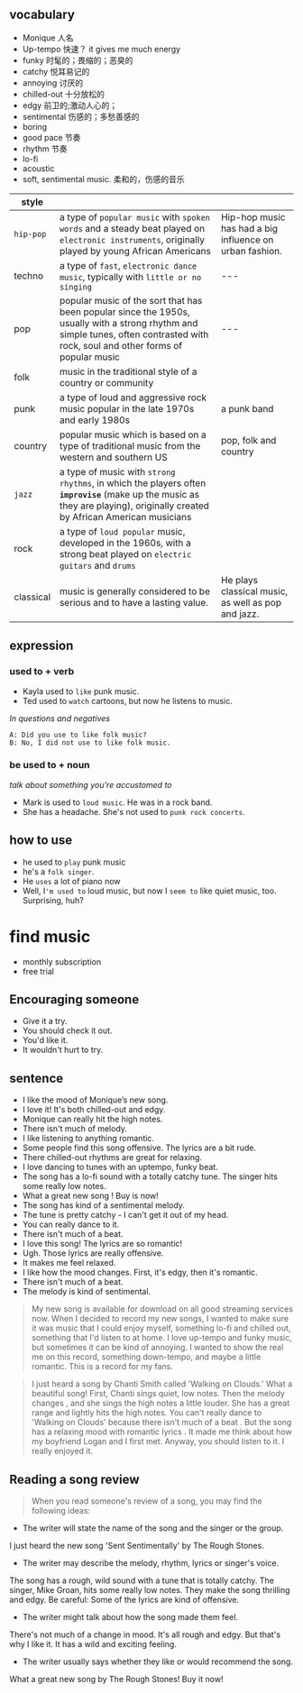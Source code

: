 ## vocabulary
* Monique 人名
* Up-tempo 快速？ it gives me much energy
* funky 时髦的；畏缩的；恶臭的
* catchy 悦耳易记的
* annoying 讨厌的
* chilled-out 十分放松的
* edgy 前卫的;激动人心的；
* sentimental 伤感的；多愁善感的
* boring
* good pace 节奏
* rhythm 节奏
* lo-fi 
* acoustic 
* soft, sentimental music. 柔和的，伤感的音乐

|style|||
|---|---|---|
|`hip-pop`|a type of `popular music` with `spoken words` and a steady beat played on `electronic instruments`, originally played by young African Americans|Hip-hop music has had a big influence on urban fashion.|
|techno|a type of `fast`, `electronic dance music`, typically with `little or no singing`|---|
|pop|popular music of the sort that has been popular since the 1950s, usually with a strong rhythm and simple tunes, often contrasted with rock, soul and other forms of popular music|---|
|folk|music in the traditional style of a country or community||
|punk|a type of loud and aggressive rock music popular in the late 1970s and early 1980s|a punk band|
|country|popular music which is based on a type of traditional music from the western and southern US|pop, folk and country|
|`jazz`|a type of music with `strong rhythms`, in which the players often **`improvise`** (make up the music as they are playing), originally created by African American musicians||
|rock|a type of `loud popular` music, developed in the 1960s, with a strong beat played on `electric guitars` and `drums`||
|classical|music is generally considered to be serious and to have a lasting value.|He plays classical music, as well as pop and jazz.|

## expression
### used to + verb
* Kayla used to `like` punk music.
* Ted used to `watch` cartoons, but now he listens to music.

 *In questions and negatives*
 ```
 A: Did you use to like folk music?
 B: No, I did not use to like folk music.  
 ``` 
### be used to + noun
*talk about something you're accustomed to*
* Mark is used to `loud music`. He was in a rock band.
* She has a headache. She's not used to `punk rock concerts`.

## how to use
* he used to `play` punk music
* he's a `folk singer`.
* He `uses` a lot of piano now
* Well, I`'m used to` loud music, but now I `seem to` like quiet music, too. Surprising, huh?


# find music
* monthly subscription
* free trial

## Encouraging someone
* Give it a try.
* You should check it out.
* You'd like it.
* It wouldn't hurt to try.

## sentence
* I like the mood of Monique’s new song.
* I love it! It's both chilled-out and edgy.
* Monique can really hit the high notes.
* There isn't much of melody.
* I like listening to anything romantic.
* Some people find this song offensive. The lyrics are a bit rude.
* There chilled-out rhythms are great for relaxing.
* I love dancing to tunes with an uptempo, funky beat.
* The song has a lo-fi sound with a totally catchy tune. The singer hits some really low notes.
* What a great new song ! Buy is now!
* The song has kind of a sentimental melody.
* The tune is pretty catchy - I can't get it out of my head.
* You can really dance to it.
* There isn't much of a beat.
* I love this song! The lyrics are so romantic!
* Ugh. Those lyrics are really offensive.
* It makes me feel relaxed.
* I like how the mood changes. First, it's edgy, then it's romantic.
* There isn't much of a beat.
* The melody is kind of sentimental.

> My new song is available for download on all good streaming services now. 
When I decided to record my new songs, I wanted to make sure it was music that I could enjoy myself, 
something lo-fi and chilled out, something that I'd listen to at home.
I love up-tempo and funky music, but sometimes it can be kind of annoying. 
I wanted to show the real me on this record, something down-tempo, and maybe a little romantic. 
This is a record for my fans.

> I just heard a song by Chanti Smith called 'Walking on Clouds.' What a beautiful song! First, Chanti sings quiet, low notes. Then the melody changes , and she sings the high notes a little louder. She has a great range and lightly hits the high notes. You can't really dance to 'Walking on Clouds' because there isn't much of a beat . But the song has a relaxing mood with romantic lyrics . It made me think about how my boyfriend Logan and I first met. Anyway, you should listen to it. I really enjoyed it.


## Reading a song review

> When you read someone's review of a song, you may find the following ideas:
 
*  The writer will state the name of the song and the singer or the group.
 
I just heard the new song 'Sent Sentimentally' by The Rough Stones.

*  The writer may describe the melody, rhythm, lyrics or singer's voice.
 
The song has a rough, wild sound with a tune that is totally catchy. The singer, Mike Groan, hits some really low notes. They make the song thrilling and edgy. Be careful: Some of the lyrics are kind of offensive.

*  The writer might talk about how the song made them feel.
 
There's not much of a change in mood. It's all rough and edgy. But that's why I like it. It has a wild and exciting feeling.

*  The writer usually says whether they like or would recommend the song.
 
What a great new song by The Rough Stones! Buy it now!